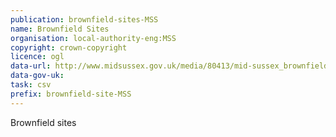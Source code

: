 ```yaml
---
publication: brownfield-sites-MSS
name: Brownfield Sites
organisation: local-authority-eng:MSS
copyright: crown-copyright
licence: ogl
data-url: http://www.midsussex.gov.uk/media/80413/mid-sussex_brownfieldregister_2017-12-21_rev1.csv
data-gov-uk: 
task: csv
prefix: brownfield-site-MSS
---
```


Brownfield sites

